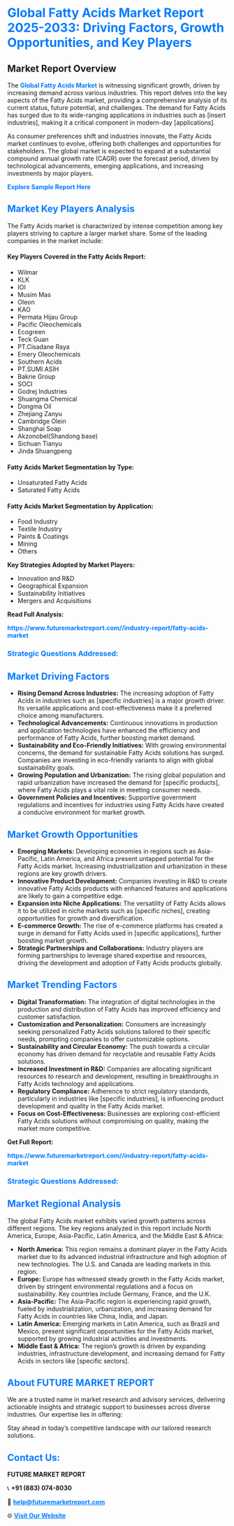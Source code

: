<h1 style="color: #007BFF;">Global Fatty Acids Market Report 2025-2033: Driving Factors, Growth Opportunities, and Key Players</h1>

<section id="overview">
<h2>Market Report Overview</h2>
<p>The <a href="https://www.futuremarketreport.com//industry-report/fatty-acids-market" style="color: #007BFF; text-decoration: none;"><strong>Global Fatty Acids Market</strong></a> is witnessing significant growth, driven by increasing demand across various industries. This report delves into the key aspects of the Fatty Acids market, providing a comprehensive analysis of its current status, future potential, and challenges. The demand for Fatty Acids has surged due to its wide-ranging applications in industries such as [insert industries], making it a critical component in modern-day [applications].</p>
<p>As consumer preferences shift and industries innovate, the Fatty Acids market continues to evolve, offering both challenges and opportunities for stakeholders. The global market is expected to expand at a substantial compound annual growth rate (CAGR) over the forecast period, driven by technological advancements, emerging applications, and increasing investments by major players.</p>
</section>

<section id="overview">
<p><a href="https://www.futuremarketreport.com//request-sample/reportId=55135" style="color: #007BFF; text-decoration: none;"><strong>Explore Sample Report Here</strong></a></p>
</section>

<section id="key-players">
<h2 style="color: #007BFF;">Market Key Players Analysis</h2>
<p>The Fatty Acids market is characterized by intense competition among key players striving to capture a larger market share. Some of the leading companies in the market include:</p>
<h4>Key Players Covered in the Fatty Acids Report:</h4>
<ul><li>Wilmar</li><li>KLK</li><li>IOI</li><li>Musim Mas</li><li>Oleon</li><li>KAO</li><li>Permata Hijau Group</li><li>Pacific Oleochemicals</li><li>Ecogreen</li><li>Teck Guan</li><li>PT.Cisadane Raya</li><li>Emery Oleochemicals</li><li>Southern Acids</li><li>PT.SUMI ASIH</li><li>Bakrie Group</li><li>SOCI</li><li>Godrej Industries</li><li>Shuangma Chemical</li><li>Dongma Oil</li><li>Zhejiang Zanyu</li><li>Cambridge Olein</li><li>Shanghai Soap</li><li>Akzonobel(Shandong base)</li><li>Sichuan Tianyu</li><li>Jinda Shuangpeng</li></ul>
<h4>Fatty Acids Market Segmentation by Type:</h4>
<ul><li>Unsaturated Fatty Acids</li><li>Saturated Fatty Acids</li></ul>

<h4>Fatty Acids Market Segmentation by Application:</h4>
<ul><li>Food Industry</li><li>Textile Industry</li><li>Paints &amp; Coatings</li><li>Mining</li><li>Others</li></ul>
<p><strong>Key Strategies Adopted by Market Players:</strong></p>
<ul>
<li>Innovation and R&D</li>
<li>Geographical Expansion</li>
<li>Sustainability Initiatives</li>
<li>Mergers and Acquisitions</li>
</ul>
</section>

<section>
<p><strong>Read Full Analysis: </strong></p><a href="https://www.futuremarketreport.com//industry-report/fatty-acids-market" style="color: #007BFF; text-decoration: none;"><strong>https://www.futuremarketreport.com//industry-report/fatty-acids-market</strong></a>
<h3 style="color: #007BFF;">Strategic Questions Addressed:</h3>
</section>

<section id="driving-factors">
<h2 style="color: #007BFF;">Market Driving Factors</h2>
<ul>
<li><strong>Rising Demand Across Industries:</strong> The increasing adoption of Fatty Acids in industries such as [specific industries] is a major growth driver. Its versatile applications and cost-effectiveness make it a preferred choice among manufacturers.</li>
<li><strong>Technological Advancements:</strong> Continuous innovations in production and application technologies have enhanced the efficiency and performance of Fatty Acids, further boosting market demand.</li>
<li><strong>Sustainability and Eco-Friendly Initiatives:</strong> With growing environmental concerns, the demand for sustainable Fatty Acids solutions has surged. Companies are investing in eco-friendly variants to align with global sustainability goals.</li>
<li><strong>Growing Population and Urbanization:</strong> The rising global population and rapid urbanization have increased the demand for [specific products], where Fatty Acids plays a vital role in meeting consumer needs.</li>
<li><strong>Government Policies and Incentives:</strong> Supportive government regulations and incentives for industries using Fatty Acids have created a conducive environment for market growth.</li>
</ul>
</section>

<section id="growth-opportunities">
<h2 style="color: #007BFF;">Market Growth Opportunities</h2>
<ul>
<li><strong>Emerging Markets:</strong> Developing economies in regions such as Asia-Pacific, Latin America, and Africa present untapped potential for the Fatty Acids market. Increasing industrialization and urbanization in these regions are key growth drivers.</li>
<li><strong>Innovative Product Development:</strong> Companies investing in R&D to create innovative Fatty Acids products with enhanced features and applications are likely to gain a competitive edge.</li>
<li><strong>Expansion into Niche Applications:</strong> The versatility of Fatty Acids allows it to be utilized in niche markets such as [specific niches], creating opportunities for growth and diversification.</li>
<li><strong>E-commerce Growth:</strong> The rise of e-commerce platforms has created a surge in demand for Fatty Acids used in [specific applications], further boosting market growth.</li>
<li><strong>Strategic Partnerships and Collaborations:</strong> Industry players are forming partnerships to leverage shared expertise and resources, driving the development and adoption of Fatty Acids products globally.</li>
</ul>
</section>

<section id="trending-factors">
<h2 style="color: #007BFF;">Market Trending Factors</h2>
<ul>
<li><strong>Digital Transformation:</strong> The integration of digital technologies in the production and distribution of Fatty Acids has improved efficiency and customer satisfaction.</li>
<li><strong>Customization and Personalization:</strong> Consumers are increasingly seeking personalized Fatty Acids solutions tailored to their specific needs, prompting companies to offer customizable options.</li>
<li><strong>Sustainability and Circular Economy:</strong> The push towards a circular economy has driven demand for recyclable and reusable Fatty Acids solutions.</li>
<li><strong>Increased Investment in R&D:</strong> Companies are allocating significant resources to research and development, resulting in breakthroughs in Fatty Acids technology and applications.</li>
<li><strong>Regulatory Compliance:</strong> Adherence to strict regulatory standards, particularly in industries like [specific industries], is influencing product development and quality in the Fatty Acids market.</li>
<li><strong>Focus on Cost-Effectiveness:</strong> Businesses are exploring cost-efficient Fatty Acids solutions without compromising on quality, making the market more competitive.</li>
</ul>
</section>

<section>
<p><strong>Get Full Report: </strong></p><a href="https://www.futuremarketreport.com//industry-report/fatty-acids-market" style="color: #007BFF; text-decoration: none;"><strong>https://www.futuremarketreport.com//industry-report/fatty-acids-market</strong></a>
<h3 style="color: #007BFF;">Strategic Questions Addressed:</h3>
</section>


<section id="regional-analysis">
<h2 style="color: #007BFF;">Market Regional Analysis</h2>
<p>The global Fatty Acids market exhibits varied growth patterns across different regions. The key regions analyzed in this report include North America, Europe, Asia-Pacific, Latin America, and the Middle East & Africa:</p>
<ul>
<li><strong>North America:</strong> This region remains a dominant player in the Fatty Acids market due to its advanced industrial infrastructure and high adoption of new technologies. The U.S. and Canada are leading markets in this region.</li>
<li><strong>Europe:</strong> Europe has witnessed steady growth in the Fatty Acids market, driven by stringent environmental regulations and a focus on sustainability. Key countries include Germany, France, and the U.K.</li>
<li><strong>Asia-Pacific:</strong> The Asia-Pacific region is experiencing rapid growth, fueled by industrialization, urbanization, and increasing demand for Fatty Acids in countries like China, India, and Japan.</li>
<li><strong>Latin America:</strong> Emerging markets in Latin America, such as Brazil and Mexico, present significant opportunities for the Fatty Acids market, supported by growing industrial activities and investments.</li>
<li><strong>Middle East & Africa:</strong> The region’s growth is driven by expanding industries, infrastructure development, and increasing demand for Fatty Acids in sectors like [specific sectors].</li>
</ul>
</section>

<footer>
<h2 style="color: #007BFF;">About FUTURE MARKET REPORT</h2>
<p>We are a trusted name in market research and advisory services, delivering actionable insights and strategic support to businesses across diverse industries. Our expertise lies in offering:</p>

<p>Stay ahead in today’s competitive landscape with our tailored research solutions.</p>

<h2 style="color: #007BFF;">Contact Us:</h2>
<p><strong>FUTURE MARKET REPORT</strong></p>
<p>📞 <strong>+91 (883) 074-8030</strong></p>
<p>📧 <strong><a href="mailto:help@futuremarketreport.com" style="color: #007BFF;">help@futuremarketreport.com</a></strong></p>
<p>🌐 <strong><a href="https://www.futuremarketreport.com/" style="color: #007BFF;">Visit Our Website</a></strong></p>
</footer>